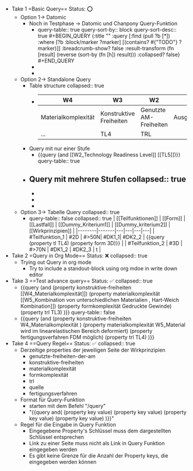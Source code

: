 - Take 1 =Basic Query== Status: ⭕
	- Option 1-> Datomic
		- Noch in Testphase -> Datomic und Chanpony Query-Funktion
			- query-table:: true
			  query-sort-by:: block
			  query-sort-desc:: true
			  #+BEGIN_QUERY
			  {:title ""
			   :query [:find (pull ?b [*])
			           :where [?b :block/marker ?marker]
			          	      [(contains? #{"TODO"} ?marker)]]
			   :breadcrumb-show? false
			   :result-transform (fn [result] (reverse (sort-by (fn [h]) result)))
			   :collapsed? false}
			  #+END_QUERY
			-
			-
	- Option 2-> Standalone Query
		- Table structure
		  collapsed:: true
			- | W4 | W3 | W2 | W1 | 
			  |--------|-------|---|---|
			  | Materialkomplexität | Konstruktive Freiheiten | Genutzte AM-Freiheiten| Ausgleichsbewegung| 
			  | ... | TL4 | TRL |  |
		- Query  mit nur einer Stufe
			- {{query  (and [[W2_Technology Readiness Level]] [[TL5]])}}
			  query-table:: true
		- Query mit mehrere Stufen
		  collapsed:: true
			-
			-
			-
			-
	- Option 3-> Tabelle Query
	  collapsed:: true
		- query-table:: false
		  collapsed:: true
		  | [[Teilfunktionen]] | [[Form]] | [[Lastfall]] | [[Dummy_Kriterium1]] | [[Dummy_kriterium2]] | [[Wirkprinzipien]] |
		  |--------|-------|---|---|---|---|
		  | #Teilfunktion_1 | #2D | #>50N| #DK1_1| #DK2_2 | {{query  (property tl TL4) (property form 3D)}} |
		  | #Teilfunktion_2 | #3D | #>70N | #DK1_2 | #DK2_3 | t |
- Take 2 =Query in Org Mode== Status: ❌
  collapsed:: true
	- Trying out Query in org mode
		- Try to include a standout-block using org mdoe in write down editor
- Take 3 ==Test advance query== Status: ✅
  collapsed:: true
	- {{query (and (property konstruktive-freiheiten [[W4_Materialkomplexität]]) (property materialkomplexität [[W5_Kombination von unterschiedlichen Materialien , Hart-Weich Kombination]]) (property formkomplexität Gedruckte Gewinde) (property trl TL3) )}}
	  query-table:: false
	- {{query (and (property konstruktive-freiheiten W4_Materialkomplexität ) (property materialkomplexität W5_Material wird im linearelastischen Bereich deformiert) (property fertigungsverfahren FDM möglich) (property trl TL4) )}}
- Take 4 ==Query Regel== Status: ✅
  collapsed:: true
	- Derzeitige properties der jeweiligen Seite der Wirkprinzipien
		- genutzte-freiheiten-der-am
		- konstruktive-freiheiten
		- materialkomplexität
		- formkomplexität
		- trl
		- quelle
		- fertigungsverfahren
	- Format für Query-Funktion
		- starten mit dem Befehl "/query"
		- "{{query and( (property key value) (property key value) (property key value) (property key value) )}}"
	- Regel für die Eingabe in Query Funktion
		- Eingegebene Property's Schlüssel muss dem dargestellten Schlüssel entsprechen
		- Link zu einer Seite muss nicht als Link in Query Funktion eingegeben werden
		- Es gibt keine Grenze für die Anzahl der Property keys, die eingegeben werden können